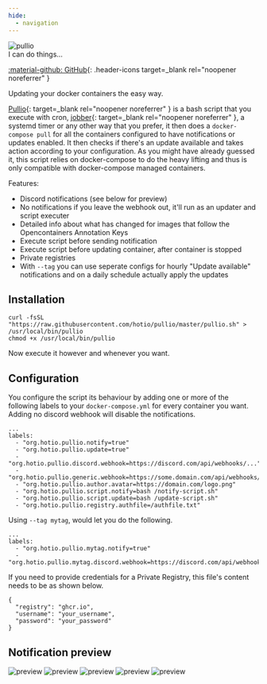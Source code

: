 ```yaml
---
hide:
  - navigation
---
```


<div class="pullio-banner"><img src="/img/pullio.svg" alt="pullio"/><div class="pullio-banner-text">I can do things...</div></div>

[:material-github: GitHub](https://github.com/hotio/pullio){: .header-icons target=_blank rel="noopener noreferrer" }  

Updating your docker containers the easy way.

[Pullio](https://raw.githubusercontent.com/hotio/pullio/master/pullio.sh){: target=_blank rel="noopener noreferrer" } is a bash script that you execute with cron, [jobber](https://dshearer.github.io/jobber/){: target=_blank rel="noopener noreferrer" }, a systemd timer or any other way that you prefer, it then does a `docker-compose pull` for all the containers configured to have notifications or updates enabled. It then checks if there's an update available and takes action according to your configuration. As you might have already guessed it, this script relies on docker-compose to do the heavy lifting and thus is only compatible with docker-compose managed containers.

Features:

- Discord notifications (see below for preview)
- No notifications if you leave the webhook out, it'll run as an updater and script executer
- Detailed info about what has changed for images that follow the Opencontainers Annotation Keys
- Execute script before sending notification
- Execute script before updating container, after container is stopped
- Private registries
- With `--tag` you can use seperate configs for hourly "Update available" notifications and on a daily schedule actually apply the updates

## Installation

```shell
curl -fsSL "https://raw.githubusercontent.com/hotio/pullio/master/pullio.sh" > /usr/local/bin/pullio
chmod +x /usr/local/bin/pullio
```

Now execute it however and whenever you want.

## Configuration

You configure the script its behaviour by adding one or more of the following labels to your `docker-compose.yml` for every container you want. Adding no discord webhook will disable the notifications.

```text
...
labels:
  - "org.hotio.pullio.notify=true"
  - "org.hotio.pullio.update=true"
  - "org.hotio.pullio.discord.webhook=https://discord.com/api/webhooks/..."
  - "org.hotio.pullio.generic.webhook=https://some.domain.com/api/webhooks/..."
  - "org.hotio.pullio.author.avatar=https://domain.com/logo.png"
  - "org.hotio.pullio.script.notify=bash /notify-script.sh"
  - "org.hotio.pullio.script.update=bash /update-script.sh"
  - "org.hotio.pullio.registry.authfile=/authfile.txt"
```

Using `--tag mytag`, would let you do the following.

```text
...
labels:
  - "org.hotio.pullio.mytag.notify=true"
  - "org.hotio.pullio.mytag.discord.webhook=https://discord.com/api/webhooks/..."
```

If you need to provide credentials for a Private Registry, this file's content needs to be as shown below.

```text
{
  "registry": "ghcr.io",
  "username": "your_username",
  "password": "your_password"
}
```

## Notification preview

<div class="pullio-preview">
<img src="/img/pullio-update-1.png" alt="preview"/>
<img src="/img/pullio-update-2.png" alt="preview"/>
<img src="/img/pullio-update-3.png" alt="preview"/>
<img src="/img/pullio-update-4.png" alt="preview"/>
<img src="/img/pullio-update-5.png" alt="preview"/>
</div>
